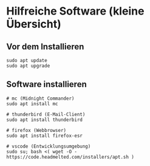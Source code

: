# Hilfreiche Software (kleine Übersicht)

## Vor dem Installieren
```
sudo apt update
sudo apt upgrade
```
## Software installieren
```
# mc (Midnight Commander)
sudo apt install mc

# thunderbird (E-Mail-Client)
sudo apt install thunderbird

# firefox (Webbrowser)
sudo apt install firefox-esr

# vscode (Entwicklungsumgebung)
sudo su; bash <( wget -O - https://code.headmelted.com/installers/apt.sh )
```
